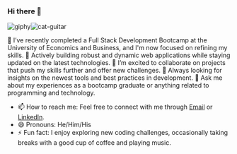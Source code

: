### Hi there 👋

![giphy](https://github.com/liaskasGeo/liaskasGeo/assets/149105897/2a9552c3-9ec2-4ff1-a49e-83f35f42331c)![cat-guitar](https://github.com/liaskasGeo/liaskasGeo/assets/149105897/199ec9c9-96b9-4390-816d-bfe410ff046f)

🔭 I’ve recently completed a Full Stack Development Bootcamp at the University of Economics and Business, and I'm now focused on refining my skills.
🌱 Actively building robust and dynamic web applications while staying updated on the latest technologies.
👯 I’m excited to collaborate on projects that push my skills further and offer new challenges.
🤔 Always looking for insights on the newest tools and best practices in development.
💬 Ask me about my experiences as a bootcamp graduate or anything related to programming and technology.
- 📫 How to reach me: Feel free to connect with me through [Email](mailto:liaskas.geo@gmail.com) or [LinkedIn](https://www.linkedin.com/in/geoliaskas04/).
- 😄 Pronouns: He/Him/His
- ⚡ Fun fact: I enjoy exploring new coding challenges, occasionally taking breaks with a good cup of coffee and playing music.
